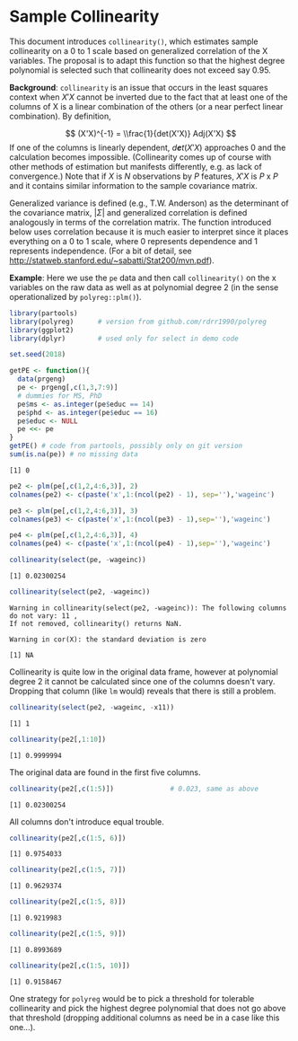 Sample Collinearity
================

This document introduces `collinearity()`, which estimates sample collinearity on a 0 to 1 scale based on generalized correlation of the X variables. The proposal is to adapt this function so that the highest degree polynomial is selected such that collinearity does not exceed say 0.95.

**Background**: `collinearity` is an issue that occurs in the least squares context when *X*′*X* cannot be inverted due to the fact that at least one of the columns of X is a linear combination of the others (or a near perfect linear combination). By definition,

$$ (X'X)^{-1} = \\frac{1}{det(X'X)} Adj(X'X) $$
 If one of the columns is linearly dependent, *d**e**t*(*X*′*X*) approaches 0 and the calculation becomes impossible. (Collinearity comes up of course with other methods of estimation but manifests differently, e.g. as lack of convergence.) Note that if *X* is *N* observations by *P* features, *X*′*X* is *P* x *P* and it contains similar information to the sample covariance matrix.

Generalized variance is defined (e.g., T.W. Anderson) as the determinant of the covariance matrix, |*Σ*| and generalized correlation is defined analogously in terms of the correlation matrix. The function introduced below uses correlation because it is much easier to interpret since it places everything on a 0 to 1 scale, where 0 represents dependence and 1 represents independence. (For a bit of detail, see <http://statweb.stanford.edu/~sabatti/Stat200/mvn.pdf>).

**Example**: Here we use the `pe` data and then call `collinearity()` on the x variables on the raw data as well as at polynomial degree 2 (in the sense operationalized by `polyreg::plm()`).

``` r
library(partools)
library(polyreg)      # version from github.com/rdrr1990/polyreg
library(ggplot2)
library(dplyr)        # used only for select in demo code

set.seed(2018)

getPE <- function(){
  data(prgeng)
  pe <- prgeng[,c(1,3,7:9)]
  # dummies for MS, PhD
  pe$ms <- as.integer(pe$educ == 14)
  pe$phd <- as.integer(pe$educ == 16)
  pe$educ <- NULL
  pe <<- pe
}
getPE() # code from partools, possibly only on git version
sum(is.na(pe)) # no missing data
```

    [1] 0

``` r
pe2 <- plm(pe[,c(1,2,4:6,3)], 2)
colnames(pe2) <- c(paste('x',1:(ncol(pe2) - 1), sep=''),'wageinc')

pe3 <- plm(pe[,c(1,2,4:6,3)], 3)
colnames(pe3) <- c(paste('x',1:(ncol(pe3) - 1),sep=''),'wageinc')

pe4 <- plm(pe[,c(1,2,4:6,3)], 4)
colnames(pe4) <- c(paste('x',1:(ncol(pe4) - 1),sep=''),'wageinc')

collinearity(select(pe, -wageinc))
```

    [1] 0.02300254

``` r
collinearity(select(pe2, -wageinc))
```

    Warning in collinearity(select(pe2, -wageinc)): The following columns do not vary: 11 ,  
    If not removed, collinearity() returns NaN.

    Warning in cor(X): the standard deviation is zero

    [1] NA

Collinearity is quite low in the original data frame, however at polynomial degree 2 it cannot be calculated since one of the columns doesn't vary. Dropping that column (like `lm` would) reveals that there is still a problem.

``` r
collinearity(select(pe2, -wageinc, -x11))
```

    [1] 1

``` r
collinearity(pe2[,1:10])
```

    [1] 0.9999994

The original data are found in the first five columns.

``` r
collinearity(pe2[,c(1:5)])              # 0.023, same as above
```

    [1] 0.02300254

All columns don't introduce equal trouble.

``` r
collinearity(pe2[,c(1:5, 6)])
```

    [1] 0.9754033

``` r
collinearity(pe2[,c(1:5, 7)])
```

    [1] 0.9629374

``` r
collinearity(pe2[,c(1:5, 8)])
```

    [1] 0.9219983

``` r
collinearity(pe2[,c(1:5, 9)])
```

    [1] 0.8993689

``` r
collinearity(pe2[,c(1:5, 10)])
```

    [1] 0.9158467

One strategy for `polyreg` would be to pick a threshold for tolerable collinearity and pick the highest degree polynomial that does not go above that threshold (dropping additional columns as need be in a case like this one...).
